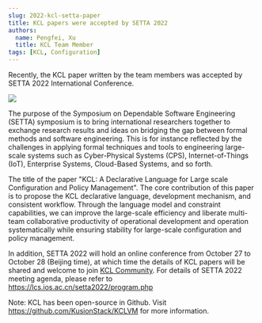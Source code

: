 ```yaml
---
slug: 2022-kcl-setta-paper
title: KCL papers were accepted by SETTA 2022
authors:
  name: Pengfei, Xu
  title: KCL Team Member
tags: [KCL, Configuration]
---
```


Recently, the KCL paper written by the team members was accepted by SETTA 2022 International Conference.

![](/img/docs/events/2022/kcl_paper_setta.png)

The purpose of the Symposium on Dependable Software Engineering (SETTA) symposium is to bring international researchers together to exchange research results and ideas on bridging the gap between formal methods and software engineering. This is for instance reflected by the challenges in applying formal techniques and tools to engineering large-scale systems such as Cyber-Physical Systems (CPS), Internet-of-Things (IoT), Enterprise Systems, Cloud-Based Systems, and so forth.

The title of the paper "KCL: A Declarative Language for Large scale Configuration and Policy Management". The core contribution of this paper is to propose the KCL declarative language, development mechanism, and consistent workflow. Through the language model and constraint capabilities, we can improve the large-scale efficiency and liberate multi-team collaborative productivity of operational development and operation systematically while ensuring stability for large-scale configuration and policy management.

In addition, SETTA 2022 will hold an online conference from October 27 to October 28 (Beijing time), at which time the details of KCL papers will be shared and welcome to join [KCL Community](https://github.com/KusionStack/community). For details of SETTA 2022 meeting agenda, please refer to https://lcs.ios.ac.cn/setta2022/program.php

Note: KCL has been open-source in Github. Visit https://github.com/KusionStack/KCLVM for more information.
